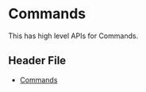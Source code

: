 # Commands

This has high level APIs for Commands.

## Header File

- [Commands](https://github.com/project-chip/connectedhomeip/tree/master/zzz_generated/app-common/app-common/zap-generated/ids/Commands.h)